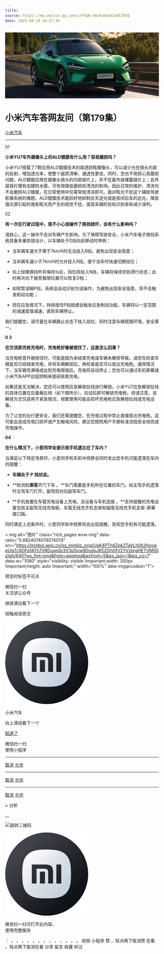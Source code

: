 ```yaml
---
title: 
source: https://mp.weixin.qq.com/s/FhQB-k6uFuEnhmZxNlTO5Q
date: 2025-08-10 16:27:36
---
```


![cover_image](images/img_ea3d1678.jpg)


#  小米汽车答网友问（第179集）


[ 小米汽车 ](<javascript:void\(0\);>)

______

01

**小米YU7车外摄像头上的****ALD****镀膜有什么用？容易磨损吗？**

小米YU7搭载了7颗应用ALD镀膜技术的超透防眩摄像头，可以减少光在镜头内部的反射，增加透光率，使整个画质清晰、通透性更佳。同时，您也不用担心其磨损问题，ALD镀膜应用在摄像头镜头的内部镜片上，并不在最外层裸露镜片上；且外层镜片镀有加硬防水膜，可有效降低磨损和清洗的影响。因此日常的维护、清洗均不会磨损ALD镀膜，在日常使用中仅需常规清洁即可。面对眩光干扰这个辅助驾驶影像系统的难题，ALD镀膜技术能较好地抑制白天逆光或是夜间后车的远光，降低强光源引起的鬼影眩光而产生的视觉干扰，提高车辆的目标识别率和减少误判。

02

**有一次在行驶过程中，我不小心误操作了换挡拨杆，会有什么影响吗？**

请放心，这一操作不会对车辆产生影响。为了保障驾驶安全，小米汽车电子换挡系统具备多重防错设计，以车辆处于D挡向前移动时举例：

  * 当车辆车速大于等于7km/h时无法挂入R挡，避免出现安全隐患；

  * 当车辆车速小于7km/h时允许挂入R挡，便于泊车时快速切换挡位；

  * 向上轻推换挡杆并保持1s后，挡位将挂入N挡，车辆将保持空挡滑行状态；此时再次向下拨至极限位置可以恢复D档；

  * 如短暂误触P挡，系统会自动识别为误操作，为避免出现安全隐患，将不会触发制动功能；

  * 而在应急情况下，持续按住P挡按键会触发应急制动功能，车辆将以一定范围的减速度值减速，直到车辆停止。  

我们提醒您，请尽量在车辆静止状态下挂入挡位，同时注意车辆周围环境，安全第一。

**0 3**

**在交流家充桩充电时，充电枪好像被锁住了，这是怎么回事？**

当充电枪意外被锁住时，可能是因为未结束充电或车辆未解锁导致。请您先检查车辆是否已经结束充电，并将车辆解锁后，再检查是否可以拔出充电枪。通常情况下，当车辆充满电或达到充电限值后，充电将自动停止；您也可以通过车机屏幕或小米汽车APP远程控制来提前结束充电。

如果还是无法解决，您还可以使用应急解锁拉线进行解锁。小米YU7应急解锁拉线的具体位置在后备箱左侧（如下图所示），拉动后即可解锁充电枪。但请注意，该解锁方式仅适用于紧急情况，频繁使用可能会损坏充电枪应急解锁拉线或充电设备。

为了让您的出行更安全，我们还需提醒您，在充电过程中禁止直接拔出充电枪。这可能会造成充电口损坏或产生触电风险，建议您按照用户手册标准流程安全地完成充电操作。

**04**

**在什么情况下，****小爱同学****会提示我手机遗忘在了车内？**

当满足以下特定场景时，小爱同学和车机中控屏会同时发出您手机可能遗落在车内的提醒：

  * **车辆处于 P 挡状态。**

  * **检测到****乘客****开门下车 。**车门需要是手机所在位置的车门，如主驾手机遗落时主驾车门打开，副驾则对应副驾车门。

  * **手机放置在车载充电设备上充电，且设备与车机连接 。**支持提醒的充电设备包括主副驾无线充电板、车载无线充手机支架和磁吸无线充手机支架-屏幕接口版。

同时满足上述条件时，小爱同学和中控屏将会出现提醒，告知您手机有可能遗落。

  

  
< img alt="图片" class="rich_pages wxw-img" data-ratio="0.8824074074074074" src="https://mmbiz.qpic.cn/sz_mmbiz_png/UaK4PTh6Zpk2TaVLh0tUHxviapUIsTcXOFp1ATh7VRDuqnQr3V3oDvw9DodpJKDZDh0fV2YVzbrgHETVM5DzIqA/640?wx_fmt=png&from=appmsg&wxfrom=5&wx_lazy=1&wx_co=1" data-w="1080" style="visibility: visible !important;width: 350px !important;height: auto !important;" width="100%" data-imgqrcoded="1">  
[](<>)

预览时标签不可点

微信扫一扫  
关注该公众号

继续滑动看下一个

轻触阅读原文

![img_97d833da.jpg](images/img_97d833da.jpg)

小米汽车 

向上滑动看下一个

[知道了](<javascript:;>)

微信扫一扫  
使用小程序

****

[取消](<javascript:void\(0\);>) [允许](<javascript:void\(0\);>)

****

[取消](<javascript:void\(0\);>) [允许](<javascript:void\(0\);>)

****

[取消](<javascript:void\(0\);>) [允许](<javascript:void\(0\);>)

× 分析

__

![跳转二维码]()

![作者头像](images/img_97d833da.jpg)

微信扫一扫可打开此内容，  
使用完整服务

： ， ， ， ， ， ， ， ， ， ， ， ， 。 视频 小程序 赞 ，轻点两下取消赞 在看 ，轻点两下取消在看 分享 留言 收藏 听过